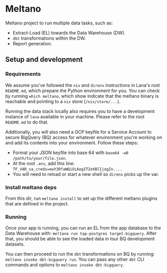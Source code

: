 # Meltano

Meltano project to run multiple data tasks, such as:
- Extract-Load (EL) towards the Data Warehouse (DW).
- `dbt` transformations within the DW.
- Report generation.

## Setup and development

### Requirements

We assume you've followed the `nix` and `direnv` instructions in Lana's root `README.md`, which prepare the Python environment for you. You can check by running `which meltano`, which show indicate that the meltano binary is reachable and pointing to a `nix` store (`/nix/store/...`). 

Running the data stack locally also requires you to have a development instance of `lana` available in your machine. Please refer to the root `README.md` to do that. 

Additionally, you will also need a GCP keyfile for a Service Account to secure BigQuery (BQ) access for whatever environment you're working on and add its contents into your environment. Follow these steps:

- Format your JSON keyfile into base 64 with `base64 -w0 /path/to/your/file.json`.
- At the root `.env`, add this line: `TF_VAR_sa_creds=ewY3RfaWQiOiAogIT2eXBlIjogIn....`
- You will need to reload or start a new shell so `direnv` picks up the var.

### Install meltano deps

From this dir, run `meltano install` to set up the different meltano plugins that are defined in the project.

### Running

Once your app is running, you can run an EL from the app database to the Data Warehouse with: `meltano run tap-postgres target-bigquery`. After that, you should be able to see the loaded data in tour BQ development datasets.

You can then proceed to run the `dbt` transformations on BQ by running: `meltano invoke dbt-bigquery run`. You can pass any other `dbt` CLI commands and options to `meltano invoke dbt-bigquery`.
